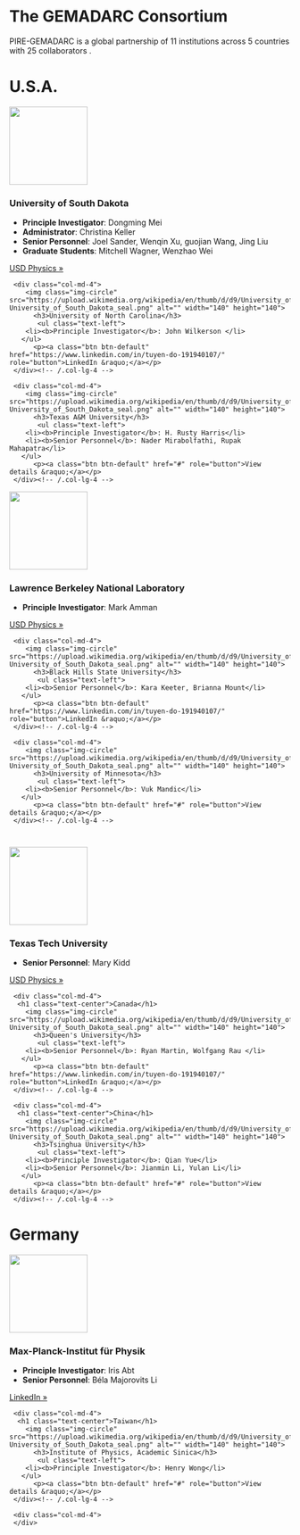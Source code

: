 ---
---
<!-- Jumbo Header start -->
<div class="jumbotron">
 <div class="container text-center">
	<h1>The GEMADARC Consortium</h1>
 </div>
</div>
<!-- Jumbo Header end -->

<p class="lead text-center">PIRE-GEMADARC is a global partnership of 11 institutions across 5 countries with 25 collaborators .</p>

<!-- BEGIN ROW ONE -->
<div class="container text-center">
<h1 class="text-center">U.S.A.</h1>
  <div class="row">
    <div class="col-md-4">
        <img class="img-circle" src="https://upload.wikimedia.org/wikipedia/en/thumb/d/d9/University_of_South_Dakota_seal.png/175px-University_of_South_Dakota_seal.png" alt="" width="140" height="140">
          <h3>University of South Dakota</h3>
           <ul class="text-left">
		<li><b>Principle Investigator</b>: Dongming Mei </li>
		<li><b>Administrator</b>: Christina Keller </li>
		<li><b>Senior Personnel</b>: Joel Sander, Wenqin Xu, guojian Wang, Jing Liu</li>
		<li><b>Graduate Students</b>: Mitchell Wagner, Wenzhao Wei</li>
	   </ul>
           <p><a class="btn btn-default" href="http://www.usd.edu/arts-and-sciences/physics" role="button">USD Physics &raquo;</a></p>
    </div><!-- /.col-lg-4 -->
       
     <div class="col-md-4">
        <img class="img-circle" src="https://upload.wikimedia.org/wikipedia/en/thumb/d/d9/University_of_South_Dakota_seal.png/175px-University_of_South_Dakota_seal.png" alt="" width="140" height="140">
          <h3>University of North Carolina</h3>
           <ul class="text-left">
		<li><b>Principle Investigator</b>: John Wilkerson </li>
	   </ul>
          <p><a class="btn btn-default" href="https://www.linkedin.com/in/tuyen-do-191940107/" role="button">LinkedIn &raquo;</a></p>
     </div><!-- /.col-lg-4 -->

     <div class="col-md-4">
        <img class="img-circle" src="https://upload.wikimedia.org/wikipedia/en/thumb/d/d9/University_of_South_Dakota_seal.png/175px-University_of_South_Dakota_seal.png" alt="" width="140" height="140">
          <h3>Texas A&M University</h3>
           <ul class="text-left">
		<li><b>Principle Investigator</b>: H. Rusty Harris</li>
		<li><b>Senior Personnel</b>: Nader Mirabolfathi, Rupak Mahapatra</li>
	   </ul>
          <p><a class="btn btn-default" href="#" role="button">View details &raquo;</a></p>
     </div><!-- /.col-lg-4 -->

  </div><!-- /.row -->
</div>
<!-- END ROW ONE -->

<!-- BEGIN ROW TWO -->
<div class="container text-center">
  <div class="row">
    <div class="col-md-4">
        <img class="img-circle" src="https://upload.wikimedia.org/wikipedia/en/thumb/d/d9/University_of_South_Dakota_seal.png/175px-University_of_South_Dakota_seal.png" alt="" width="140" height="140">
          <h3>Lawrence Berkeley National Laboratory</h3>
           <ul class="text-left">
		<li><b>Principle Investigator</b>: Mark Amman</li>
	   </ul>
           <p><a class="btn btn-default" href="http://www.usd.edu/arts-and-sciences/physics" role="button">USD Physics &raquo;</a></p>
    </div><!-- /.col-lg-4 -->
       
     <div class="col-md-4">
        <img class="img-circle" src="https://upload.wikimedia.org/wikipedia/en/thumb/d/d9/University_of_South_Dakota_seal.png/175px-University_of_South_Dakota_seal.png" alt="" width="140" height="140">
          <h3>Black Hills State University</h3>
           <ul class="text-left">
		<li><b>Senior Personnel</b>: Kara Keeter, Brianna Mount</li>
	   </ul>
          <p><a class="btn btn-default" href="https://www.linkedin.com/in/tuyen-do-191940107/" role="button">LinkedIn &raquo;</a></p>
     </div><!-- /.col-lg-4 -->

     <div class="col-md-4">
        <img class="img-circle" src="https://upload.wikimedia.org/wikipedia/en/thumb/d/d9/University_of_South_Dakota_seal.png/175px-University_of_South_Dakota_seal.png" alt="" width="140" height="140">
          <h3>University of Minnesota</h3>
           <ul class="text-left">
		<li><b>Senior Personnel</b>: Vuk Mandic</li>
	   </ul>
          <p><a class="btn btn-default" href="#" role="button">View details &raquo;</a></p>
     </div><!-- /.col-lg-4 -->

  </div><!-- /.row -->
</div>
<!-- END ROW TWO -->

<!-- BEGIN ROW THREE -->
<div class="container text-center">
  <div class="row">
    <div class="col-md-4">
     <h1 class="text-center"> </h1>
        <img class="img-circle" src="https://upload.wikimedia.org/wikipedia/en/thumb/d/d9/University_of_South_Dakota_seal.png/175px-University_of_South_Dakota_seal.png" alt="" width="140" height="140">
          <h3>Texas Tech University</h3>
           <ul class="text-left">
		<li><b>Senior Personnel</b>: Mary Kidd</li>
	   </ul>
           <p><a class="btn btn-default" href="http://www.usd.edu/arts-and-sciences/physics" role="button">USD Physics &raquo;</a></p>
    </div><!-- /.col-lg-4 -->
       
     <div class="col-md-4">
      <h1 class="text-center">Canada</h1>
        <img class="img-circle" src="https://upload.wikimedia.org/wikipedia/en/thumb/d/d9/University_of_South_Dakota_seal.png/175px-University_of_South_Dakota_seal.png" alt="" width="140" height="140">
          <h3>Queen's University</h3>
           <ul class="text-left">
		<li><b>Senior Personnel</b>: Ryan Martin, Wolfgang Rau </li>
	   </ul>
          <p><a class="btn btn-default" href="https://www.linkedin.com/in/tuyen-do-191940107/" role="button">LinkedIn &raquo;</a></p>
     </div><!-- /.col-lg-4 -->

     <div class="col-md-4">
      <h1 class="text-center">China</h1>
        <img class="img-circle" src="https://upload.wikimedia.org/wikipedia/en/thumb/d/d9/University_of_South_Dakota_seal.png/175px-University_of_South_Dakota_seal.png" alt="" width="140" height="140">
          <h3>Tsinghua University</h3>
           <ul class="text-left">
		<li><b>Principle Investigator</b>: Qian Yue</li>
		<li><b>Senior Personnel</b>: Jianmin Li, Yulan Li</li>
	   </ul>
          <p><a class="btn btn-default" href="#" role="button">View details &raquo;</a></p>
     </div><!-- /.col-lg-4 -->

  </div><!-- /.row -->
</div>
<!-- END ROW THREE -->

<!-- BEGIN ROW FOUR -->
<div class="container text-center">
  <div class="row">
     <div class="col-md-4">
      <h1 class="text-center">Germany</h1>
        <img class="img-circle" src="https://upload.wikimedia.org/wikipedia/en/thumb/d/d9/University_of_South_Dakota_seal.png/175px-University_of_South_Dakota_seal.png" alt="" width="140" height="140">
          <h3>Max-Planck-Institut für Physik</h3>
           <ul class="text-left">
		<li><b>Principle Investigator</b>: Iris Abt</li>
		<li><b>Senior Personnel</b>: Béla Majorovits Li</li>
	   </ul>
          <p><a class="btn btn-default" href="https://www.linkedin.com/in/tuyen-do-191940107/" role="button">LinkedIn &raquo;</a></p>
     </div><!-- /.col-lg-4 -->

     <div class="col-md-4">
      <h1 class="text-center">Taiwan</h1>
        <img class="img-circle" src="https://upload.wikimedia.org/wikipedia/en/thumb/d/d9/University_of_South_Dakota_seal.png/175px-University_of_South_Dakota_seal.png" alt="" width="140" height="140">
          <h3>Institute of Physics, Academic Sinica</h3>
           <ul class="text-left">
		<li><b>Principle Investigator</b>: Henry Wong</li>
	   </ul>
          <p><a class="btn btn-default" href="#" role="button">View details &raquo;</a></p>
     </div><!-- /.col-lg-4 -->
     
     <div class="col-md-4">
     </div>
  </div><!-- /.row -->
</div>
<!-- END ROW FOUR -->

